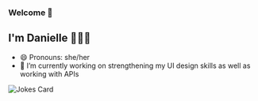 ### Welcome 👋 
## I'm Danielle 👩🏻‍💻

- 😄 Pronouns: she/her
- 🔭 I’m currently working on strengthening my UI design skills as well as working with APIs

<!--
**k16ds01/k16ds01** is a ✨ _special_ ✨ repository because its `README.md` (this file) appears on your GitHub profile.

Here are some ideas to get you started:

- 🌱 I’m currently learning ...
- 👯 I’m looking to collaborate on ...
- 🤔 I’m looking for help with ...
- 💬 Ask me about ...
- 📫 How to reach me: ...
- ⚡ Fun fact: ...
-->
![Jokes Card](https://readme-jokes.vercel.app/api)
